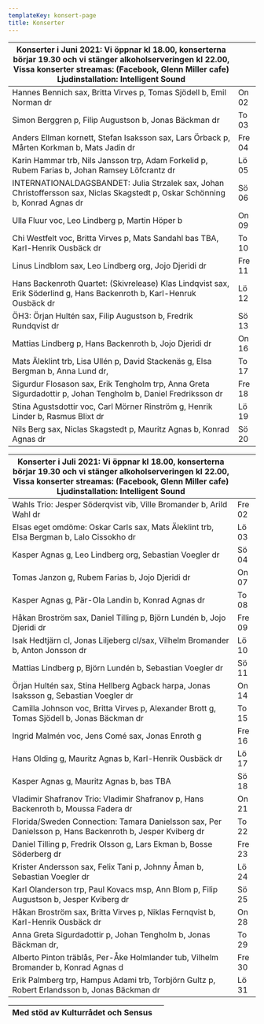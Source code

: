 ```yaml
---
templateKey: konsert-page
title: Konserter
---
```


| Konserter i Juni 2021: Vi öppnar kl 18.00, konserterna börjar 19.30 och vi stänger alkoholserveringen kl 22.00, Vissa konserter streamas: (Facebook, Glenn Miller cafe) Ljudinstallation: Intelligent Sound | |
|------------- |-------------|
|Hannes Bennich sax, Britta Virves p, Tomas Sjödell b, Emil Norman dr|On 02|
|Simon Berggren p, Filip Augustson b, Jonas Bäckman dr|To 03|
|Anders Ellman kornett, Stefan Isaksson sax, Lars Örback p, Mårten Korkman b, Mats Jadin dr|Fre 04|
|Karin Hammar trb, Nils Jansson trp, Adam Forkelid p, Rubem Farias b, Johan Ramsey Löfcrantz dr|Lö 05|
|INTERNATIONALDAGSBANDET: Julia Strzalek sax, Johan Christoffersson sax, Niclas Skagstedt p, Oskar Schönning b, Konrad Agnas dr|Sö 06|
|Ulla Fluur voc, Leo Lindberg p, Martin Höper b|On 09|
|Chi Westfelt voc, Britta Virves p, Mats Sandahl bas TBA, Karl-Henrik Ousbäck dr|To 10|		
|Linus Lindblom sax, Leo Lindberg org,  Jojo Djeridi dr|Fre 11|
|Hans Backenroth Quartet: (Skivrelease) Klas Lindqvist sax, Erik Söderlind g, Hans Backenroth b, Karl-Henruk Ousbäck dr|Lö 12|
|ÖH3: Örjan Hultén sax, Filip Augustson b, Fredrik Rundqvist dr|Sö 13|
|Mattias Lindberg p, Hans Backenroth b, Jojo Djeridi dr|On 16|
|Mats Äleklint trb, Lisa Ullén p, David Stackenäs g, Elsa Bergman b, Anna Lund dr,  |To 17|
|Sigurdur Flosason sax, Erik Tengholm trp, Anna Greta Sigurdadottir p, Johan Tengholm b, Daniel Fredriksson dr |Fre 18|
|Stina Agustsdottir voc, Carl Mörner Rinström g, Henrik Linder b, Rasmus Blixt dr|Lö 19|
|Nils Berg sax, Niclas Skagstedt p, Mauritz Agnas b, Konrad Agnas dr|Sö 20|

|Konserter i Juli 2021: Vi öppnar kl 18.00, konserterna börjar 19.30 och vi stänger alkoholserveringen kl 22.00, Vissa konserter streamas: (Facebook, Glenn Miller cafe) Ljudinstallation: Intelligent Sound | |
|------------- |-------------|
|Wahls Trio: Jesper Söderqvist vib, Ville Bromander b,  Arild Wahl dr|Fre 02|
|Elsas eget omdöme:  Oskar Carls sax, Mats Äleklint trb, Elsa Bergman b, Lalo Cissokho dr|Lö 03|
|Kasper Agnas g, Leo Lindberg org, Sebastian Voegler dr|Sö 04|
|Tomas Janzon g, Rubem Farias b, Jojo Djeridi dr|On 07|
|Kasper Agnas g, Pär-Ola Landin b, Konrad Agnas dr|To 08|
|Håkan Broström sax, Daniel Tilling p, Björn Lundén b, Jojo Djeridi dr|Fre 09|
|Isak Hedtjärn cl,  Jonas Liljeberg cl/sax, Vilhelm Bromander b, Anton Jonsson dr|Lö 10|
|Mattias Lindberg p, Björn Lundén b, Sebastian Voegler dr|Sö 11|
|Örjan  Hultén sax, Stina Hellberg Agback harpa, Jonas Isaksson g, Sebastian Voegler dr|On 14|
|Camilla Johnson voc, Britta Virves p, Alexander Brott g, Tomas Sjödell b, Jonas Bäckman dr|To 15|
|Ingrid Malmén voc, Jens Comé sax, Jonas Enroth g|Fre 16|
| Hans Olding g, Mauritz Agnas b, Karl-Henrik Ousbäck dr|Lö 17|
|Kasper Agnas g, Mauritz Agnas b, bas TBA |Sö 18|
|Vladimir Shafranov Trio: Vladimir Shafranov p, Hans Backenroth  b, Moussa Fadera dr|On 21|
|Florida/Sweden Connection: Tamara Danielsson sax, Per Danielsson p, Hans Backenroth b, Jesper Kviberg dr |To 22|
|Daniel Tilling p, Fredrik Olsson g, Lars Ekman b, Bosse Söderberg  dr|Fre 23|
|Krister Andersson sax, Felix Tani p, Johnny Åman b, Sebastian Voegler dr|Lö 24|
|Karl Olanderson trp, Paul Kovacs msp,  Ann Blom p, Filip Augustson b, Jesper Kviberg dr|Sö 25|
|Håkan Broström sax, Britta Virves p, Niklas Fernqvist b, Karl-Henrik Ousbäck dr|On 28|
|Anna Greta Sigurdadottir p, Johan Tengholm b, Jonas Bäckman dr,|To 29|
|Alberto Pinton träblås, Per-Åke Holmlander tub, Vilhelm Bromander b, Konrad Agnas d| Fre 30| 
|Erik Palmberg trp, Hampus Adami trb, Torbjörn Gultz p, Robert Erlandsson b, Jonas Bäckman dr|Lö 31|

|Med stöd av Kulturrådet och Sensus| | 
|-------------|-----------|









